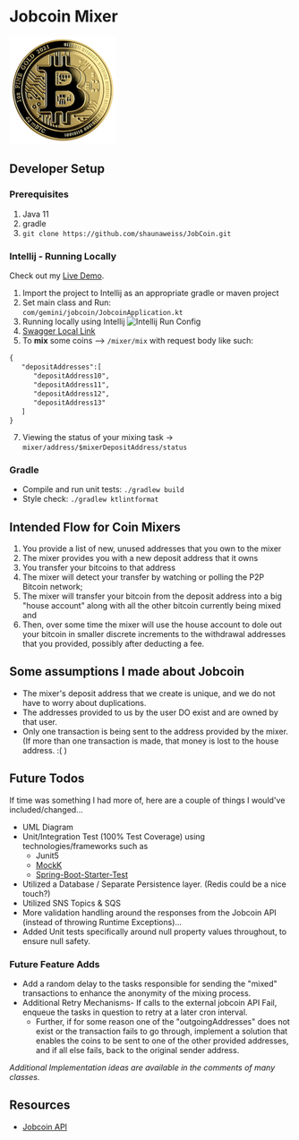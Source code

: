 # Jobcoin Mixer
![Bitcoin](docs/assets/bitcoin.png)
## Developer Setup
### Prerequisites
1. Java 11
2. gradle
4. ```git clone https://github.com/shaunaweiss/JobCoin.git```

### Intellij - Running Locally
Check out my [Live Demo](https://youtu.be/F71IHJXSv6E).
1. Import the project to Intellij as an appropriate gradle or maven project
2. Set main class and Run: <br>
   ```com/gemini/jobcoin/JobcoinApplication.kt```
3. Running locally using Intellij ![Intellij Run Config](docs/assets/JobcoinRunConfig.png)
4. [Swagger Local Link](http://localhost:8080/swagger-ui/#/)
5. To **mix** some coins --> ```/mixer/mix``` with request body like such: 
```
{
   "depositAddresses":[
      "depositAddress10",
      "depositAddress11",
      "depositAddress12",
      "depositAddress13"
   ]
}
```
7. Viewing the status of your mixing task -> ```mixer/address/$mixerDepositAddress/status```

### Gradle
* Compile and run unit tests: ```./gradlew build```
* Style check: ```./gradlew ktlintformat```

## Intended Flow for Coin Mixers
1. You provide a list of new, unused addresses that you own to the mixer
2. The mixer provides you with a new deposit address that it owns
3. You transfer your bitcoins to that address
4. The mixer will detect your transfer by watching or polling the P2P Bitcoin network;
5. The mixer will transfer your bitcoin from the deposit address into a big "house account" along with all the other bitcoin currently being mixed and
6. Then, over some time the mixer will use the house account to dole out your bitcoin in smaller discrete increments to the withdrawal addresses that you provided, possibly after deducting a fee.

## Some assumptions I made about Jobcoin
* The mixer's deposit address that we create is unique, and we do not have to worry about duplications.
* The addresses provided to us by the user DO exist and are owned by that user.
* Only one transaction is being sent to the address provided by the mixer. (If more than one transaction is made, that money is lost to the house address. :( )

## Future Todos
If time was something I had more of, here are a couple of things I would've included/changed...
* UML Diagram
* Unit/Integration Test (100% Test Coverage) using technologies/frameworks such as 
    * Junit5
    * [MockK](https://mockk.io/)
    * [Spring-Boot-Starter-Test](https://docs.spring.io/spring-boot/docs/1.0.x-SNAPSHOT/reference/html/boot-features-testing.html)
* Utilized a Database / Separate Persistence layer. (Redis could be a nice touch?)
* Utilized SNS Topics & SQS
* More validation handling around the responses from the Jobcoin API (instead of throwing Runtime Exceptions)...
* Added Unit tests specifically around null property values throughout, to ensure null safety. 

### Future Feature Adds 
* Add a random delay to the tasks responsible for sending the "mixed" transactions to enhance the anonymity of the mixing process.
* Additional Retry Mechanisms- If calls to the external jobcoin API Fail, enqueue the tasks in question to retry at a later cron interval.
  * Further, if for some reason one of the "outgoingAddresses" does not exist or the transaction fails to go through, implement a solution that enables the coins to be sent to one of the other provided addresses, and if all else fails, back to the original sender address.

_Additional Implementation ideas are available in the comments of many classes._
  
## Resources
* [Jobcoin API](https://jobcoin.gemini.com/tremble/api/)